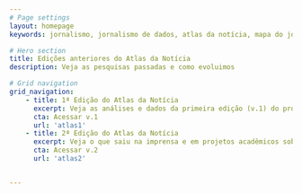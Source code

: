 ```yaml
---
# Page settings
layout: homepage
keywords: jornalismo, jornalismo de dados, atlas da notícia, mapa do jornalismo, transparência

# Hero section
title: Edições anteriores do Atlas da Notícia
description: Veja as pesquisas passadas e como evoluimos

# Grid navigation
grid_navigation:
    - title: 1ª Edição do Atlas da Notícia
      excerpt: Veja as análises e dados da primeira edição (v.1) do projeto
      cta: Acessar v.1
      url: 'atlas1'
    - title: 2ª Edição do Atlas da Notícia
      excerpt: Veja o que saiu na imprensa e em projetos acadêmicos sobre o Atlas da Notícia
      cta: Acessar v.2
      url: 'atlas2'


---
```

